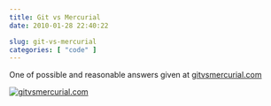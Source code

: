 ```yaml
---
title: Git vs Mercurial
date: 2010-01-28 22:40:22

slug: git-vs-mercurial
categories: [ "code" ]
---
```


One of possible and reasonable answers given at [gitvsmercurial.com](http://gitvsmercurial.com)


[![gitvsmercurial.com](http://farm5.static.flickr.com/4061/4312481544_8a0aafcbf8.jpg)](http://www.flickr.com/photos/mloskot/4312481544/)
